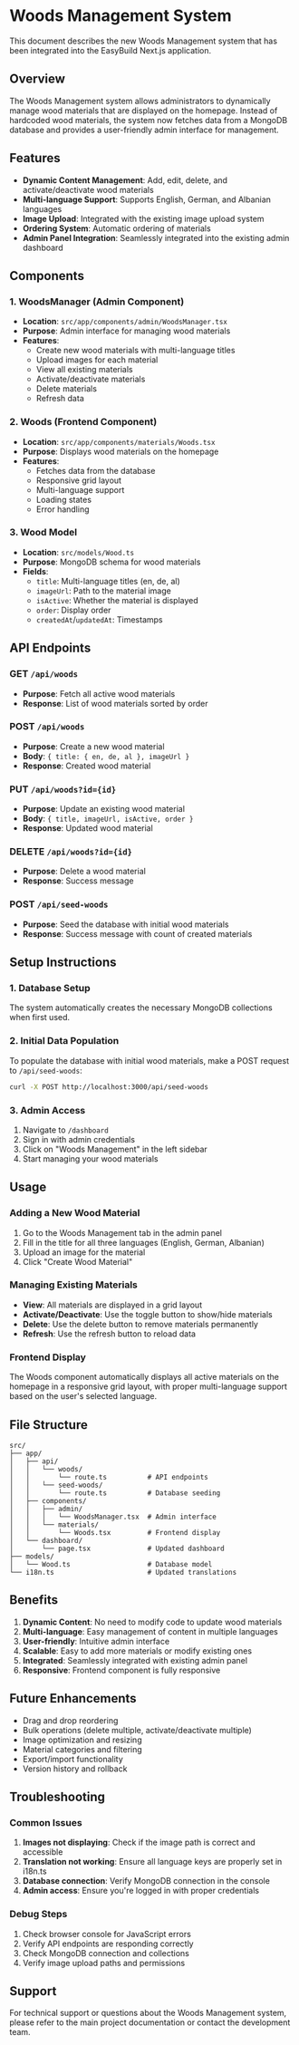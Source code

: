 # Woods Management System

This document describes the new Woods Management system that has been integrated into the EasyBuild Next.js application.

## Overview

The Woods Management system allows administrators to dynamically manage wood materials that are displayed on the homepage. Instead of hardcoded wood materials, the system now fetches data from a MongoDB database and provides a user-friendly admin interface for management.

## Features

- **Dynamic Content Management**: Add, edit, delete, and activate/deactivate wood materials
- **Multi-language Support**: Supports English, German, and Albanian languages
- **Image Upload**: Integrated with the existing image upload system
- **Ordering System**: Automatic ordering of materials
- **Admin Panel Integration**: Seamlessly integrated into the existing admin dashboard

## Components

### 1. WoodsManager (Admin Component)
- **Location**: `src/app/components/admin/WoodsManager.tsx`
- **Purpose**: Admin interface for managing wood materials
- **Features**:
  - Create new wood materials with multi-language titles
  - Upload images for each material
  - View all existing materials
  - Activate/deactivate materials
  - Delete materials
  - Refresh data

### 2. Woods (Frontend Component)
- **Location**: `src/app/components/materials/Woods.tsx`
- **Purpose**: Displays wood materials on the homepage
- **Features**:
  - Fetches data from the database
  - Responsive grid layout
  - Multi-language support
  - Loading states
  - Error handling

### 3. Wood Model
- **Location**: `src/models/Wood.ts`
- **Purpose**: MongoDB schema for wood materials
- **Fields**:
  - `title`: Multi-language titles (en, de, al)
  - `imageUrl`: Path to the material image
  - `isActive`: Whether the material is displayed
  - `order`: Display order
  - `createdAt`/`updatedAt`: Timestamps

## API Endpoints

### GET `/api/woods`
- **Purpose**: Fetch all active wood materials
- **Response**: List of wood materials sorted by order

### POST `/api/woods`
- **Purpose**: Create a new wood material
- **Body**: `{ title: { en, de, al }, imageUrl }`
- **Response**: Created wood material

### PUT `/api/woods?id={id}`
- **Purpose**: Update an existing wood material
- **Body**: `{ title, imageUrl, isActive, order }`
- **Response**: Updated wood material

### DELETE `/api/woods?id={id}`
- **Purpose**: Delete a wood material
- **Response**: Success message

### POST `/api/seed-woods`
- **Purpose**: Seed the database with initial wood materials
- **Response**: Success message with count of created materials

## Setup Instructions

### 1. Database Setup
The system automatically creates the necessary MongoDB collections when first used.

### 2. Initial Data Population
To populate the database with initial wood materials, make a POST request to `/api/seed-woods`:

```bash
curl -X POST http://localhost:3000/api/seed-woods
```

### 3. Admin Access
1. Navigate to `/dashboard`
2. Sign in with admin credentials
3. Click on "Woods Management" in the left sidebar
4. Start managing your wood materials

## Usage

### Adding a New Wood Material
1. Go to the Woods Management tab in the admin panel
2. Fill in the title for all three languages (English, German, Albanian)
3. Upload an image for the material
4. Click "Create Wood Material"

### Managing Existing Materials
- **View**: All materials are displayed in a grid layout
- **Activate/Deactivate**: Use the toggle button to show/hide materials
- **Delete**: Use the delete button to remove materials permanently
- **Refresh**: Use the refresh button to reload data

### Frontend Display
The Woods component automatically displays all active materials on the homepage in a responsive grid layout, with proper multi-language support based on the user's selected language.

## File Structure

```
src/
├── app/
│   ├── api/
│   │   └── woods/
│   │       └── route.ts          # API endpoints
│   │   └── seed-woods/
│   │       └── route.ts          # Database seeding
│   ├── components/
│   │   ├── admin/
│   │   │   └── WoodsManager.tsx  # Admin interface
│   │   └── materials/
│   │       └── Woods.tsx         # Frontend display
│   └── dashboard/
│       └── page.tsx              # Updated dashboard
├── models/
│   └── Wood.ts                   # Database model
└── i18n.ts                       # Updated translations
```

## Benefits

1. **Dynamic Content**: No need to modify code to update wood materials
2. **Multi-language**: Easy management of content in multiple languages
3. **User-friendly**: Intuitive admin interface
4. **Scalable**: Easy to add more materials or modify existing ones
5. **Integrated**: Seamlessly integrated with existing admin panel
6. **Responsive**: Frontend component is fully responsive

## Future Enhancements

- Drag and drop reordering
- Bulk operations (delete multiple, activate/deactivate multiple)
- Image optimization and resizing
- Material categories and filtering
- Export/import functionality
- Version history and rollback

## Troubleshooting

### Common Issues

1. **Images not displaying**: Check if the image path is correct and accessible
2. **Translation not working**: Ensure all language keys are properly set in i18n.ts
3. **Database connection**: Verify MongoDB connection in the console
4. **Admin access**: Ensure you're logged in with proper credentials

### Debug Steps

1. Check browser console for JavaScript errors
2. Verify API endpoints are responding correctly
3. Check MongoDB connection and collections
4. Verify image upload paths and permissions

## Support

For technical support or questions about the Woods Management system, please refer to the main project documentation or contact the development team.

